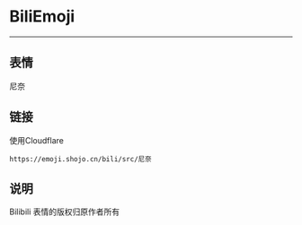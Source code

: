 # BiliEmoji
---
## 表情
尼奈
## 链接
使用Cloudflare
```
https://emoji.shojo.cn/bili/src/尼奈
```
## 说明
Bilibili 表情的版权归原作者所有

